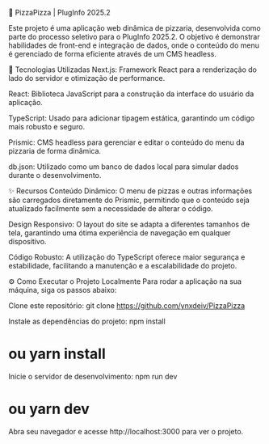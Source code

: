 🍕 PizzaPizza | PlugInfo 2025.2

Este projeto é uma aplicação web dinâmica de pizzaria, desenvolvida como parte do processo seletivo para o PlugInfo 2025.2. O objetivo é demonstrar habilidades de front-end e integração de dados, onde o conteúdo do menu é gerenciado de forma eficiente através de um CMS headless.

🚀 Tecnologias Utilizadas
Next.js: Framework React para a renderização do lado do servidor e otimização de performance.

React: Biblioteca JavaScript para a construção da interface do usuário da aplicação.

TypeScript: Usado para adicionar tipagem estática, garantindo um código mais robusto e seguro.

Prismic: CMS headless para gerenciar e editar o conteúdo do menu da pizzaria de forma dinâmica.

db.json: Utilizado como um banco de dados local para simular dados durante o desenvolvimento.

✨ Recursos
Conteúdo Dinâmico: O menu de pizzas e outras informações são carregados diretamente do Prismic, permitindo que o conteúdo seja atualizado facilmente sem a necessidade de alterar o código.

Design Responsivo: O layout do site se adapta a diferentes tamanhos de tela, garantindo uma ótima experiência de navegação em qualquer dispositivo.

Código Robusto: A utilização do TypeScript oferece maior segurança e estabilidade, facilitando a manutenção e a escalabilidade do projeto.

⚙️ Como Executar o Projeto Localmente
Para rodar a aplicação na sua máquina, siga os passos abaixo:

Clone este repositório:
git clone https://github.com/ynxdeiv/PizzaPizza

Instale as dependências do projeto:
npm install
# ou yarn install


Inicie o servidor de desenvolvimento:
npm run dev
# ou yarn dev

Abra seu navegador e acesse http://localhost:3000 para ver o projeto.
